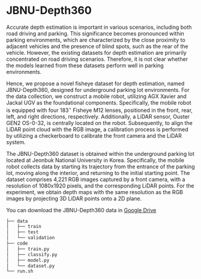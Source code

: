 # JBNU-Depth360

Accurate depth estimation is important in various scenarios, including both road driving and parking. 
This significance becomes pronounced within parking environments, which are characterized by the close proximity to adjacent vehicles and the presence of blind spots, such as the rear of the vehicle. However, the existing datasets for depth estimation are primarily concentrated on road driving scenarios. 
Therefore, it is not clear whether the models learned from these datasets perform well in parking environments. 

Hence, we propose a novel fisheye dataset for depth estimation, named JBNU-Depth360, designed for underground parking lot environments. 
For the data collection, we construct a mobile robot, utilizing AGX Xavier and Jackal UGV as the foundational components. 
Specifically, the mobile robot is equipped with four $183^{\circ}$ Fisheye M12 lenses, positioned in the front, rear, left, and right directions, respectively.
Additionally, a LiDAR sensor, Ouster GEN2 OS-0-32, is centrally located on the robot. Subsequently, to align the LiDAR point cloud with the RGB image, a calibration process is performed by utilizing a checkerboard to calibrate the front camera and the LiDAR system. 

The JBNU-Depth360 dataset is obtained within the underground parking lot located at Jeonbuk National University in Korea.
Specifically, the mobile robot collects data by starting its trajectory from the entrance of the parking lot, moving along the interior, and returning to the initial starting point. The dataset comprises 4,221 RGB images captured by a front camera, with a resolution of 1080x1920 pixels, and the corresponding LiDAR points. For the experiment, we obtain depth maps with the same resolution as the RGB images by projecting 3D LiDAR points onto a 2D plane.

You can download the JBNU-Depth360 data in [Google Drive](link)

```bash
├── data
│   ├── train
│   ├── test
│   └── validation
├── code
│   ├── train.py
│   ├── classify.py
│   ├── model.py
│   └── dataset.py
└── run.sh
``` 
